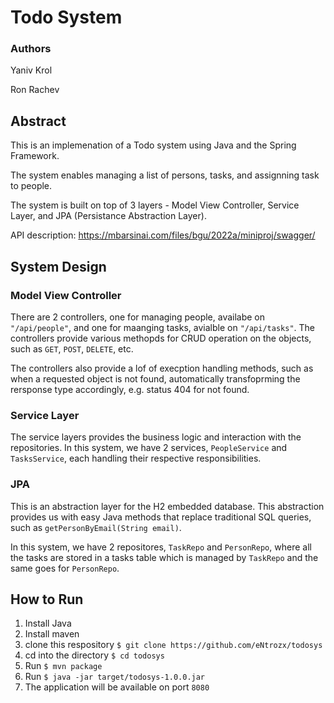 # Todo System

### Authors

Yaniv Krol

Ron Rachev

## Abstract

This is an implemenation of a Todo system using Java and the Spring Framework.

The system enables managing a list of persons, tasks, and assignning task to people.

The system is built on top of 3 layers - Model View Controller, Service Layer, and JPA (Persistance Abstraction Layer).

API description: https://mbarsinai.com/files/bgu/2022a/miniproj/swagger/

## System Design

### Model View Controller

There are 2 controllers, one for managing people, availabe on `"/api/people"`, and one for maanging tasks, avialble on `"/api/tasks"`. The controllers provide various methopds for CRUD operation on the objects, such as `GET`, `POST`, `DELETE`, etc.

The controllers also provide a lof of execption handling methods, such as when a requested object is not found, automatically transfoprming the rersponse type accordingly, e.g. status 404 for not found.

### Service Layer

The service layers provides the business logic and interaction with the repositories. In this system, we have 2 services, `PeopleService` and `TasksService`, each handling their respective responsibilities.

### JPA

This is an abstraction layer for the H2 embedded database. This abstraction provides us with easy Java methods that replace traditional SQL queries, such as `getPersonByEmail(String email)`.

In this system, we have 2 repositores, `TaskRepo` and `PersonRepo`, where all the tasks are stored in a tasks table which is managed by `TaskRepo` and the same goes for `PersonRepo`.

## How to Run

1. Install Java
2. Install maven
3. clone this respository `$ git clone https://github.com/eNtrozx/todosys`
4. cd into the directory `$ cd todosys`
5. Run `$ mvn package`
6. Run `$ java -jar target/todosys-1.0.0.jar`
7. The application will be available on port `8080`

